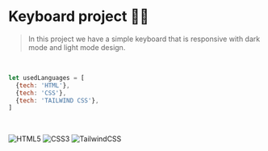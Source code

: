 # Keyboard project 👨‍💻
> In this project we have a simple keyboard that is responsive with dark mode and light mode design.
<br>

```javascript
let usedLanguages = [
  {tech: 'HTML'},
  {tech: 'CSS'},
  {tech: 'TAILWIND CSS'},
]
```
<br>

![HTML5](https://img.shields.io/badge/html5-%23E34F26.svg?style=for-the-badge&logo=html5&logoColor=white)
![CSS3](https://img.shields.io/badge/css3-%231572B6.svg?style=for-the-badge&logo=css3&logoColor=white)
![TailwindCSS](https://img.shields.io/badge/tailwindcss-%2338B2AC.svg?style=for-the-badge&logo=tailwind-css&logoColor=white)
